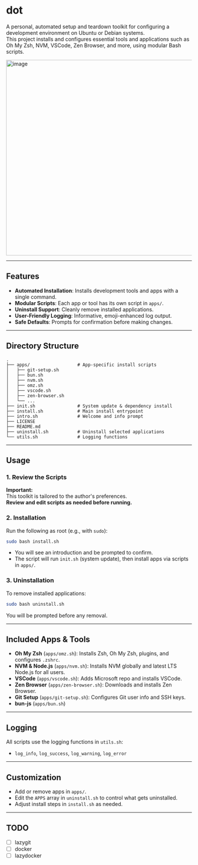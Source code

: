 # dot

A personal, automated setup and teardown toolkit for configuring a development environment on Ubuntu or Debian systems.  
This project installs and configures essential tools and applications such as Oh My Zsh, NVM, VSCode, Zen Browser, and more, using modular Bash scripts.

<img width="926" height="531" alt="image" src="https://github.com/user-attachments/assets/a51ba5bd-a0e9-423f-8893-f7986722394b" />

---

## Features

- **Automated Installation**: Installs development tools and apps with a single command.
- **Modular Scripts**: Each app or tool has its own script in `apps/`.
- **Uninstall Support**: Cleanly remove installed applications.
- **User-Friendly Logging**: Informative, emoji-enhanced log output.
- **Safe Defaults**: Prompts for confirmation before making changes.

---

## Directory Structure

```
.
├── apps/                  # App-specific install scripts
│   ├── git-setup.sh
│   ├── bun.sh
│   ├── nvm.sh
│   ├── omz.sh
│   ├── vscode.sh
│   ├── zen-browser.sh
│   └── ...
├── init.sh                # System update & dependency install
├── install.sh             # Main install entrypoint
├── intro.sh               # Welcome and info prompt
├── LICENSE
├── README.md
├── uninstall.sh           # Uninstall selected applications
└── utils.sh               # Logging functions
```

---

## Usage

### 1. Review the Scripts

**Important:**  
This toolkit is tailored to the author's preferences.  
**Review and edit scripts as needed before running.**

### 2. Installation

Run the following as root (e.g., with `sudo`):

```sh
sudo bash install.sh
```

- You will see an introduction and be prompted to confirm.
- The script will run `init.sh` (system update), then install apps via scripts in `apps/`.

### 3. Uninstallation

To remove installed applications:

```sh
sudo bash uninstall.sh
```

You will be prompted before any removal.

---

## Included Apps & Tools

- **Oh My Zsh** (`apps/omz.sh`): Installs Zsh, Oh My Zsh, plugins, and configures `.zshrc`.
- **NVM & Node.js** (`apps/nvm.sh`): Installs NVM globally and latest LTS Node.js for all users.
- **VSCode** (`apps/vscode.sh`): Adds Microsoft repo and installs VSCode.
- **Zen Browser** (`apps/zen-browser.sh`): Downloads and installs Zen Browser.
- **Git Setup** (`apps/git-setup.sh`): Configures Git user info and SSH keys.
- **bun-js** (`apps/bun.sh`)

---

## Logging

All scripts use the logging functions in `utils.sh`:

- `log_info`, `log_success`, `log_warning`, `log_error`

---

## Customization

- Add or remove apps in `apps/`.
- Edit the `APPS` array in `uninstall.sh` to control what gets uninstalled.
- Adjust install steps in `install.sh` as needed.

---

## TODO
 - [ ] lazygit
 - [ ] docker
 - [ ] lazydocker
